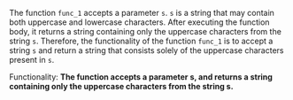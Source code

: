 The function `func_1` accepts a parameter `s`. `s` is a string that may contain both uppercase and lowercase characters. After executing the function body, it returns a string containing only the uppercase characters from the string `s`. Therefore, the functionality of the function `func_1` is to accept a string `s` and return a string that consists solely of the uppercase characters present in `s`. 

Functionality: **The function accepts a parameter s, and returns a string containing only the uppercase characters from the string s.**